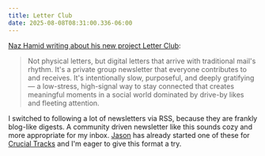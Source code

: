 ```yaml
---
title: Letter Club
date: 2025-08-08T08:31:00.336-06:00
---
```


[Naz Hamid writing about his new project Letter Club](https://nazhamid.com/journal/letter-club/):

> Not physical letters, but digital letters that arrive with traditional mail's rhythm. It's a private group newsletter that everyone contributes to and receives. It's intentionally slow, purposeful, and deeply gratifying — a low-stress, high-signal way to stay connected that creates meaningful moments in a social world dominated by drive-by likes and fleeting attention.

I switched to following a lot of newsletters via RSS, because they are frankly blog-like digests. A community driven newsletter like this sounds cozy and more appropriate for my inbox. [Jason](https://endonend.org/) has already started one of these for [Crucial Tracks](https://www.crucialtracks.org/) and I'm eager to give this format a try.